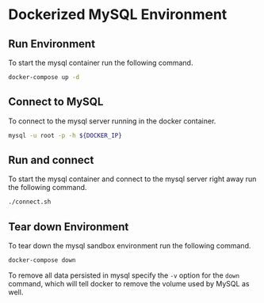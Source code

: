 # Dockerized MySQL Environment

## Run Environment

To start the mysql container run the following command.

```bash
docker-compose up -d
```

## Connect to MySQL

To connect to the mysql server running in the docker container.

```bash
mysql -u root -p -h ${DOCKER_IP}
```

## Run and connect

To start the mysql container and connect to the mysql server right away run the following command.

```bash
./connect.sh
```

## Tear down Environment

To tear down the mysql sandbox environment run the following command.

```bash
docker-compose down
```

To remove all data persisted in mysql specify the `-v` option for the `down` command, which will tell docker to remove the volume used by MySQL as well.